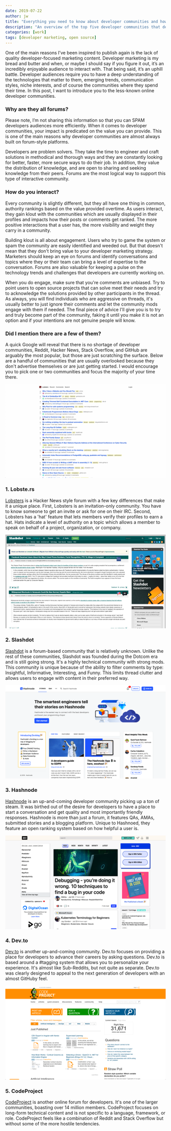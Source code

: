 ```yaml
---
date: 2019-07-22
author: jw
title: "Everything you need to know about developer communities and how to approach them."
description: "An overview of the top five developer communities that developer marketing and developer relations teams should leverage."
categories: [work]
tags: [developer marketing, open source]
---
```

One of the main reasons I’ve been inspired to publish again is the lack of quality developer-focused marketing content. Developer marketing is my bread and butter and when, or maybe I should say if you figure it out, it’s an incredibly enjoyable audience to interact with. That being said, it’s an uphill battle. Developer audiences require you to have a deep understanding of the technologies that matter to them, emerging trends, communication styles, niche interests, and of course the communities where they spend their time. In this post, I want to introduce you to the less-known online developer communities.

<h3>Why are they all forums?</h3>
Please note, I’m not sharing this information so that you can SPAM developers audiences more efficiently. When it comes to developer communities, your impact is predicated on the value you can provide. This is one of the main reasons why developer communities are almost always built on forum-style platforms. 

Developers are problem solvers. They take the time to engineer and craft solutions in methodical and thorough ways and they are constantly looking for better, faster, more secure ways to do their job. In addition, they value the distribution of knowledge, and are open to sharing and seeking knowledge from their peers. Forums are the most logical way to support this type of interactive community. 

<h3>How do you interact?</h3>
Every community is slightly different, but they all have one thing in common, authority rankings based on the value provided overtime. As users interact, they gain klout with the communities which are usually displayed in their profiles and impacts how their posts or comments get ranked. The more positive interactions that a user has, the more visibility and weight they carry in a community. 

Building klout is all about engagement. Users who try to game the system or spam the community are easily identified and weeded out. But that doesn't mean that they don't bring value to your developer marketing strategy. Marketers should keep an eye on forums and identify conversations and topics where they or their team can bring a level of expertise to the conversation. Forums are also valuable for keeping a pulse on the technology trends and challenges that developers are currently working on. 

When you do engage, make sure that you're comments are unbiased. Try to point users to open source projects that can solve meet their needs and try to acknowledge the solutions provided by other participants in the thread. As always, you will find individuals who are aggressive on threads, it's usually better to just ignore their comments and let the community mods engage with them if needed. The final piece of advice I'll give you is to try and truly become part of the community, faking it until you make it is not an option and if your intentions are not genuine people will know. 

<h3>Did I mention there are a few of them?</h3>
A quick Google will reveal that there is no shortage of developer communities, Reddit, Hacker News, Stack Overflow, and GitHub are arguably the most popular, but those are just scratching the surface. Below are a handful of communities that are usually overlooked because they don't advertise themselves or are just getting started. I would encourage you to pick one or two communities and focus the majority of your time there. 

![Lobsters](/img/lobsters.png "Lobste.rs")

<h3>1. Lobste.rs</h3> 
<a href="https://lobste.rs/">Lobsters</a> is a Hacker News style forum with a few key differences that make it a unique place. First, Lobsters is an invitation-only community. You have to know someone to get an invite or ask for one on their IRC. Second, Lobsters has a 'hat' feature that lets members verify their profiles to earn a hat. Hats indicate a level of authority on a topic which allows a member to speak on behalf of a project, organization, or company.

![Slashdot](/img/slashdot.png "Slashdot")

<h3>2. Slashdot</h3>  
<a href="https://slashdot.org/">Slashdot</a> is a forum-based community that is relatively unknown. Unlike the rest of these communities, Slashdot was founded during the Dotcom era and is still going strong. It's a highly technical community with strong mods. This community is unique because of the ability to filter comments by type: Insightful, Informative, Interesting, and Funny. This limits thread clutter and allows users to engage with content in their preferred way. 

![Hashnode](/img/hashnode.png "Hashnode")

<h3>3. Hashnode</h3>  
<a href="https://hashnode.com/">Hashnode</a> is an up-and-coming developer community picking up a ton of steam. It was birthed out of the desire for developers to have a place to start a conversation and get quality and most importantly friendly responses. Hashnode is more than just a forum, it features QAs, AMAs, submitted stories and a blogging platform. Unique to Hashnoed, they feature an open ranking system based on how helpful a user is. 

![Dev.to](/img/devto.png "Dev.to")

<h3>4. Dev.to</h3> 
<a href="https://dev.to">Dev.to</a> is another up-and-coming community. Dev.to focuses on providing a place for developers to advance their careers by asking questions. Dev.to is based around a #tagging system that allows you to personalize your experience. It's almost like Sub-Reddits, but not quite as separate. Dev.to was clearly designed to appeal to the next generation of developers with an almost GitHuby feel. 

![CodeProject](/img/codeproject.png "CodeProject")

<h3>5. CodeProject</h3> 
<a href="https://codeproject.com">CodeProject</a> is another online forum for developers. It's one of the larger communities, boasting over 14 million members. CodeProject focuses on long-form technical content and is not specific to a language, framework, or role. CodeProject feels like a combination of Reddit and Stack Overflow but without some of the more hostile tendencies. 


